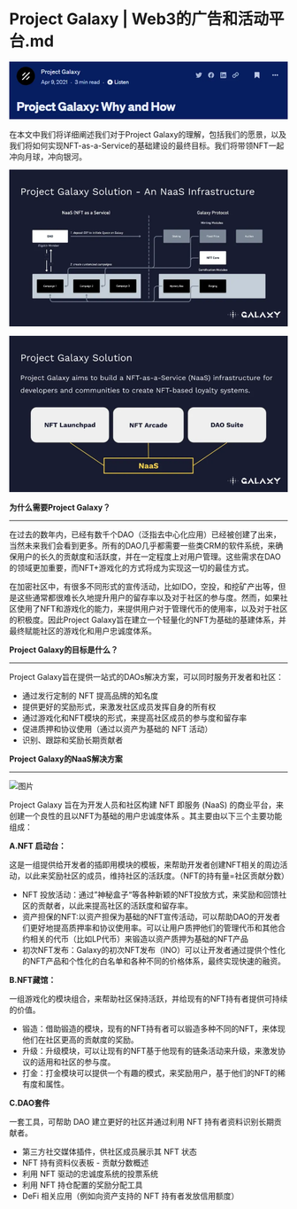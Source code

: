 # Project Galaxy | Web3的广告和活动平台.md



![图片](./Project%20Galaxy%20%7C%20Web3%E7%9A%84%E5%B9%BF%E5%91%8A%E5%92%8C%E6%B4%BB%E5%8A%A8%E5%B9%B3%E5%8F%B0.assets/640-20250503215050918)





在本文中我们将详细阐述我们对于Project Galaxy的理解，包括我们的愿景，以及我们将如何实现NFT-as-a-Service的基础建设的最终目标。我们将带领NFT一起冲向月球，冲向银河。

![图片](./Project%20Galaxy%20%7C%20Web3%E7%9A%84%E5%B9%BF%E5%91%8A%E5%92%8C%E6%B4%BB%E5%8A%A8%E5%B9%B3%E5%8F%B0.assets/640-20250503215050837)

![图片](./Project%20Galaxy%20%7C%20Web3%E7%9A%84%E5%B9%BF%E5%91%8A%E5%92%8C%E6%B4%BB%E5%8A%A8%E5%B9%B3%E5%8F%B0.assets/640-20250503215050937)



**为什么需要Project Galaxy？**

------

在过去的数年内，已经有数千个DAO（泛指去中心化应用）已经被创建了出来，当然未来我们会看到更多。所有的DAO几乎都需要一些类CRM的软件系统，来确保用户的长久的贡献度和活跃度，并在一定程度上对用户管理。这些需求在DAO的领域更加重要，而NFT+游戏化的方式将成为实现这一切的最佳方式。

在加密社区中，有很多不同形式的宣传活动，比如IDO，空投，和挖矿产出等，但是这些通常都很难长久地提升用户的留存率以及对于社区的参与度。然而，如果社区使用了NFT和游戏化的能力，来提供用户对于管理代币的使用率，以及对于社区的积极度。因此Project Galaxy旨在建立一个轻量化的NFT为基础的基建体系，并最终赋能社区的游戏化和用户忠诚度体系。





**Project Galaxy的目标是什么？**

------

Project Galaxy旨在提供一站式的DAOs解决方案，可以同时服务开发者和社区：

- 通过发行定制的 NFT 提高品牌的知名度
- 提供更好的奖励形式，来激发社区成员发挥自身的所有权
- 通过游戏化和NFT模块的形式，来提高社区成员的参与度和留存率
- 促进质押和协议使用（通过以资产为基础的 NFT 活动）
- 识别、跟踪和奖励长期贡献者





**Project Galaxy的NaaS解决方案**

------

![图片](https://mmbiz.qpic.cn/mmbiz_png/DfDNgWYia7AI2EZdU92AKPCqszCkL8cu073Tx0wX6oNpC2sZqDs8OfDEdHa0h1GfiaKWq7UVHibSC4BHgXcs0zL2A/640?wx_fmt=png&tp=webp&wxfrom=5&wx_lazy=1)

Project Galaxy 旨在为开发人员和社区构建 NFT 即服务 (NaaS) 的商业平台，来创建一个良性的且以NFT为基础的用户忠诚度体系 。其主要由以下三个主要功能组成：



**A.NFT 启动台：**

这是一组提供给开发者的插即用模块的模板，来帮助开发者创建NFT相关的周边活动，以此来奖励社区的成员，维持社区的活跃度。（NFT的持有量=社区贡献分数）

- NFT 投放活动：通过”神秘盒子“等各种新颖的NFT投放方式，来奖励和回馈社区的贡献者，以此来提高社区的活跃度和留存率。
- 资产担保的NFT:以资产担保为基础的NFT宣传活动，可以帮助DAO的开发者们更好地提高质押率和协议使用率。可以让用户质押他们的管理代币和其他合约相关的代币（比如LP代币）来锻造以资产质押为基础的NFT产品
- 初次NFT发布：Galaxy的初次NFT发布（INO）可以让开发者通过提供个性化的NFT产品和个性化的白名单和各种不同的价格体系，最终实现快速的融资。



**B.NFT藏馆：**

一组游戏化的模块组合，来帮助社区保持活跃，并给现有的NFT持有者提供可持续的价值。

- 锻造：借助锻造的模块，现有的NFT持有者可以锻造多种不同的NFT，来体现他们在社区更高的贡献度的奖励。
- 升级：升级模块，可以让现有的NFT基于他现有的链条活动来升级，来激发协议的适用和社区的参与度。
- 打金：打金模块可以提供一个有趣的模式，来奖励用户，基于他们的NFT的稀有度和属性。 



**C.DAO套件**

一套工具，可帮助 DAO 建立更好的社区并通过利用 NFT 持有者资料识别长期贡献者。

- 第三方社交媒体插件，供社区成员展示其 NFT 状态
- NFT 持有资料仪表板 - 贡献分数概述
- 利用 NFT 驱动的忠诚度系统的投票系统
- 利用 NFT 持仓配置的奖励分配工具
- DeFi 相关应用（例如向资产支持的 NFT 持有者发放信用额度）





